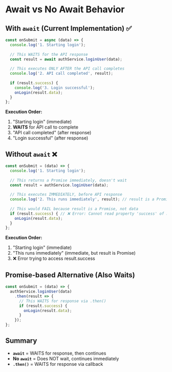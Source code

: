 # Await vs No Await Behavior

## With `await` (Current Implementation) ✅
```javascript
const onSubmit = async (data) => {
  console.log('1. Starting login');
  
  // This WAITS for the API response
  const result = await authService.loginUser(data);
  
  // This executes ONLY AFTER the API call completes
  console.log('2. API call completed', result);
  
  if (result.success) {
    console.log('3. Login successful');
    onLogin(result.data);
  }
};
```

**Execution Order:**
1. "Starting login" (immediate)
2. **WAITS** for API call to complete
3. "API call completed" (after response)
4. "Login successful" (after response)

## Without `await` ❌
```javascript
const onSubmit = (data) => {
  console.log('1. Starting login');
  
  // This returns a Promise immediately, doesn't wait
  const result = authService.loginUser(data);
  
  // This executes IMMEDIATELY, before API response
  console.log('2. This runs immediately', result); // result is a Promise object
  
  // This would FAIL because result is a Promise, not data
  if (result.success) { // ❌ Error: Cannot read property 'success' of Promise
    onLogin(result.data);
  }
};
```

**Execution Order:**
1. "Starting login" (immediate)
2. "This runs immediately" (immediate, but result is Promise)
3. ❌ Error trying to access result.success

## Promise-based Alternative (Also Waits)
```javascript
const onSubmit = (data) => {
  authService.loginUser(data)
    .then(result => {
      // This WAITS for response via .then()
      if (result.success) {
        onLogin(result.data);
      }
    });
};
```

## Summary
- **`await`** = WAITS for response, then continues
- **No `await`** = Does NOT wait, continues immediately
- **`.then()`** = WAITS for response via callback